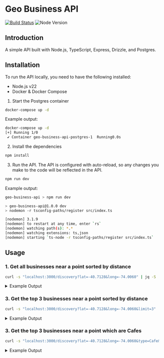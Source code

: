 # Geo Business API

[![Build Status](https://github.com/AidanFogarty/geo-business-api/actions/workflows/ci.yml/badge.svg)](https://github.com/AidanFogarty/geo-business-api/actions/workflows/ci.yml)
![Node Version](https://img.shields.io/badge/node-v22-blue)

## Introduction

A simple API built with Node.js, TypeScript, Express, Drizzle, and Postgres.

## Installation

To run the API locally, you need to have the following installed:

- Node.js v22
- Docker & Docker Compose

1. Start the Postgres container

```bash
docker-compose up -d
```

Example output:

```bash
docker-compose up -d
[+] Running 1/0
 ✔ Container geo-business-api-postgres-1  Running0.0s
```

2. Install the dependencies

```bash
npm install
```

3. Run the API. The API is configured with auto-reload, so any changes you make to the code will be reflected in the API.

```bash
npm run dev
```

Example output:

```bash
geo-business-api > npm run dev

> geo-business-api@1.0.0 dev
> nodemon -r tsconfig-paths/register src/index.ts

[nodemon] 3.1.9
[nodemon] to restart at any time, enter `rs`
[nodemon] watching path(s): *.*
[nodemon] watching extensions: ts,json
[nodemon] starting `ts-node -r tsconfig-paths/register src/index.ts`
```

## Usage

### 1. Get all businesses near a point sorted by distance

```bash
curl -s "localhost:3000/discovery?lat=-40.7128&long=-74.0060" | jq -S
```

<details>
  <summary>Example Output</summary>

```json
[
  {
    "distance_km": 9054.11,
    "id": 26,
    "latitude": "40.7128",
    "longitude": "-74.006",
    "name": "Business 1",
    "type": "Cafe"
  },
  {
    "distance_km": 9285.61,
    "id": 30,
    "latitude": "41.8781",
    "longitude": "-87.6298",
    "name": "Business 5",
    "type": "Cafe"
  },
  {
    "distance_km": 9467.23,
    "id": 27,
    "latitude": "34.0522",
    "longitude": "-118.2437",
    "name": "Business 2",
    "type": "Restaurant"
  },
  {
    "distance_km": 12446.76,
    "id": 29,
    "latitude": "48.8566",
    "longitude": "2.3522",
    "name": "Business 4",
    "type": "Restaurant"
  },
  {
    "distance_km": 12487.62,
    "id": 28,
    "latitude": "51.5074",
    "longitude": "-0.1278",
    "name": "Business 3",
    "type": "Cafe"
  }
]
```

</details>

### 3. Get the top 3 businesses near a point sorted by distance

```bash
curl -s "localhost:3000/discovery?lat=-40.7128&long=-74.0060&limit=3" | jq -S
```

<details>
  <summary>Example Output</summary>

```json
[
  {
    "distance_km": 9054.11,
    "id": 26,
    "latitude": "40.7128",
    "longitude": "-74.006",
    "name": "Business 1",
    "type": "Cafe"
  },
  {
    "distance_km": 9285.61,
    "id": 30,
    "latitude": "41.8781",
    "longitude": "-87.6298",
    "name": "Business 5",
    "type": "Cafe"
  },
  {
    "distance_km": 9467.23,
    "id": 27,
    "latitude": "34.0522",
    "longitude": "-118.2437",
    "name": "Business 2",
    "type": "Restaurant"
  }
]
```

</details>

### 3. Get the top 3 businesses near a point which are Cafes

```bash
curl -s "localhost:3000/discovery?lat=-40.7128&long=-74.0060&type=Cafe&limit=3" | jq -S
```

<details>
  <summary>Example Output</summary>

```json
[
  {
    "distance_km": 9054.11,
    "id": 26,
    "latitude": "40.7128",
    "longitude": "-74.006",
    "name": "Business 1",
    "type": "Cafe"
  },
  {
    "distance_km": 9285.61,
    "id": 30,
    "latitude": "41.8781",
    "longitude": "-87.6298",
    "name": "Business 5",
    "type": "Cafe"
  },
  {
    "distance_km": 12487.62,
    "id": 28,
    "latitude": "51.5074",
    "longitude": "-0.1278",
    "name": "Business 3",
    "type": "Cafe"
  }
]
```

</details>
